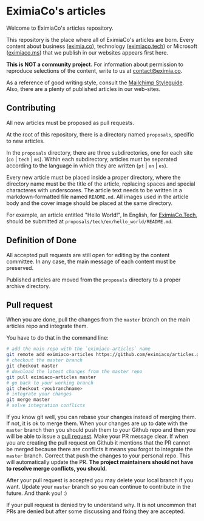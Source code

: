# EximiaCo's articles

Welcome to EximiaCo's articles repository. 

This repository is the place where all of EximiaCo's articles are born. Every content about business ([eximia.co](eximia.co)), technology ([eximiaco.tech](eximiaco.tech)) or Microsoft ([eximiaco.ms](eximiaco.ms)) that we publish in our websites appears first here.

**This is NOT a community project.** For information about permission to reproduce selections of the content, write to us at [contact@eximia.co](mailto:contact@eximia.co).

As a reference of good writing style, consult the [Mailchimp Styleguide](https://styleguide.mailchimp.com/). Also, there are a plenty of published articles in our web-sites.

## Contributing

All new articles must be proposed as pull requests.

At the root of this repository, there is a directory named `proposals`, specific to new articles.

In the `proposals` directory, there are three subdirectories, one for each site (`co` | `tech` | `ms`). Within each subdirectory, articles must be separated according to the language in which they are written (`pt` | `en` | `es`).

Every new article must be placed inside a proper directory, where the directory name must be the title of the article, replacing spaces and special characteres with underscores. The article text needs to be written in a markdown-formatted file named `README.md`. All images used in the article body and the cover image should be placed at the same directory. 

For example, an article entitled "Hello World!", In English, for [EximiaCo.Tech](eximiaco.tech), should be submitted at `proposals/tech/en/hello_world/README.md`. 


## Definition of Done

All accepted pull requests are still open for editing by the content committee. In any case, the main message of each content must be preserved.

Published articles are moved from the `proposals` directory to a proper archive directory.

## Pull request

When you are done, pull the changes from the `master` branch on the main articles repo and integrate them.

You have to do that in the command line:

````bash
# add the main repo with the `eximiaco-articles` name
git remote add eximiaco-articles https://github.com/eximiaco/articles.git
# checkout the master branch
git checkout master
# download the latest changes from the master repo
git pull eximiaco-articles master
# go back to your working branch
git checkout <youbranchname>
# integrate your changes
git merge master
# solve integration conflicts
````

If you know git well, you can rebase your changes instead of merging them. If not, it is ok to merge them.
When your changes are up to date with the `master` branch then you should push them to your Github repo and then you will be able to issue
a [pull request](https://help.github.com/articles/using-pull-requests/). Make your PR message clear. If when you are creating the pull request on
Github it mentions that the PR cannot be merged because there are conflicts it means you forgot to integrate the `master` branch. Correct that push the changes to your personal repo. This will automatically update the PR. **The project maintainers should not have to resolve merge conflicts, you should.**

After your pull request is accepted you may delete your local branch if you want. Update your `master` branch so you can continue to contribute in the future. And thank you! :)

If your pull request is denied try to understand why. It is not uncommon that PRs are denied but after some discussing and fixing they are accepted. 
